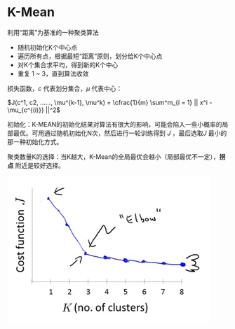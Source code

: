 # K-Mean



利用“距离”为基准的一种聚类算法



+ 随机初始化K个中心点
+ 遍历所有点，根据最短“距离”原则，划分给K个中心点
+ 对K个集合求平均，得到新的K个中心
+ 重复 1 ~ 3，直到算法收敛



损失函数，$c$ 代表划分集合，$\mu$ 代表中心：

$J(c^1, c2, ……, \mu^{k-1}, \mu^k) = \cfrac{1}{m} \sum^m_{i = 1} || x^i - \mu_{c^{(i)}} ||^2$



初始化：K-MEAN的初始化结果对算法有很大的影响，可能会陷入一些小概率的局部最优。可用通过随机初始化N次，然后进行一轮训练得到 $J$ ，最后选取$J$ 最小的那一种初始化方式。



聚类数量K的选择：当K越大，K-Mean的全局最优会越小（局部最优不一定），**拐点** 附近是较好选择。

![K-MEAN Elbow.PNG](https://github.com/dinghuanghao/notes/blob/master/pictures/K-MEAN%20Elbow.PNG?raw=true) 

